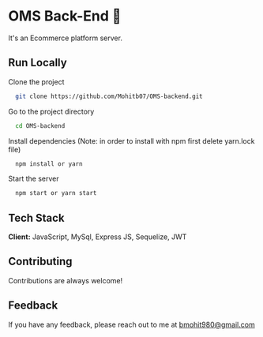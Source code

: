 # OMS Back-End 🧋

It's an Ecommerce platform server.

## Run Locally

Clone the project

```bash
  git clone https://github.com/Mohitb07/OMS-backend.git
```

Go to the project directory

```bash
  cd OMS-backend
```

Install dependencies (Note: in order to install with npm first delete yarn.lock file)

```bash
  npm install or yarn
```

Start the server

```bash
  npm start or yarn start
```

## Tech Stack

**Client:** JavaScript, MySql, Express JS, Sequelize, JWT

## Contributing

Contributions are always welcome!

## Feedback

If you have any feedback, please reach out to me at bmohit980@gmail.com
